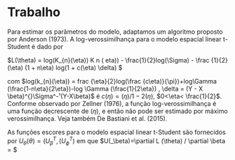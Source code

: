 # Trabalho

Para estimar os parâmetros do modelo,  adaptamos um algoritmo proposto por Anderson (1973). A log-verossimilhança para o modelo espacial linear t-Student é dado por 

$L(\theta) = log(K_{n}(\eta)) K n ( eta)) - \frac{1}{2}log(\Sigma) - \frac {1}{2} (\eta) (1 + n\eta) log(1 + c(\eta) \delta) $

com $log(k_{n}(\eta)) = frac {\eta}{2}log(\frac {c\eta)}{\pi})+log\Gamma (\frac{1-n\eta}{2\eta})-log \Gamma (\frac{1}{2\eta}) , \delta = (Y - X \beta)^{}\Sigma^-¹(Y-X\beta)$ é $c(\eta) = (\eta)/1-2(\eta)$, $0<\eta< \frac{1}{2}$. Conforme observado por Zellner (1976), a função log-verossimilhança é uma função decrescente de $(\eta)$, e então não pode ser estimado por máximo verossimilhança. Veja também De Bastiani et al. (2015).

As funções escores para o modelo espacial linear t-Student são fornecidos por $U_{\theta}(\theta)=(U^T_\beta,(U^T_\phi)$ em que 
 $U(_\beta)=\partial L (\theta) / \partial \beta = $ 
